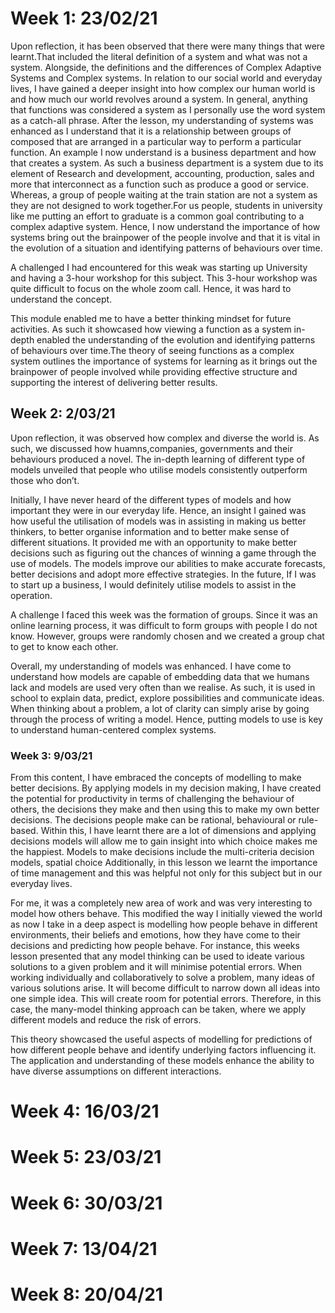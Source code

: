 # Week 1: 23/02/21 
Upon reflection, it has been observed that there were many things that were learnt.That included the literal definition of a system and what was not a system. Alongside, the definitions and the differences of Complex Adaptive Systems and Complex systems. In relation to our social world and everyday lives, I have gained a deeper insight into how complex our human world is and how much our world revolves around a system. In general, anything that functions was considered a system as I personally use the word system as a catch-all phrase. After the lesson, my understanding of systems was enhanced as I understand that it is a relationship between groups of composed that are arranged in a particular way to perform a particular function. An example I now understand is a business department and how that creates a system. As such a business department is a system due to its element of Research and development, accounting, production, sales and more that interconnect as a function such as produce a good or service. Whereas, a group of people waiting at the train station are not a system as they are not designed to work together.For us people, students in university like me putting an effort to graduate is a common goal contributing to a complex adaptive system. Hence, I now understand the importance of how systems bring out the brainpower of the people involve and that it is vital in the evolution of a situation and identifying patterns of behaviours over time. 

A challenged I had encountered for this weak was starting up University and having a 3-hour workshop for this subject. This 3-hour workshop was quite difficult to focus on the whole zoom call. Hence, it was hard to understand the concept. 

This module enabled me to have a better thinking mindset for future activities. As such it showcased how viewing a function as a system in-depth enabled the understanding of the evolution and identifying patterns of behaviours over time.The theory of seeing functions as a complex system outlines the importance of systems for learning as it brings out the brainpower of people involved while providing effective structure and supporting the interest of delivering better results. 

## Week 2: 2/03/21 
Upon reflection, it was observed how complex and diverse the world is. As such, we discussed how huamns,companies, governments and their behaviours produced a novel. The in-depth learning of different type of models unveiled that people who utilise models consistently outperform those who don’t. 

Initially, I have never heard of the different types of models and how important they were in our everyday life. Hence, an insight I gained was how useful the utilisation of models was in assisting in making us better thinkers, to better organise information and to better make sense of different situations. It provided me with an opportunity to make better decisions such as figuring out the chances of winning a game through the use of models. The models improve our abilities to make accurate forecasts, better decisions and adopt more effective strategies. In the future, If I was to start up a business, I would definitely utilise models to assist in the operation. 

A challenge I faced this week was the formation of groups. Since it was an online learning process, it was difficult to form groups with people I do not know. However, groups were randomly chosen and we created a group chat to get to know each other. 

Overall, my understanding of models was enhanced. I have come to understand how models are capable of embedding data that we humans lack and models are used very often than we realise.  As such, it is used in school to explain data, predict, explore possibilities and communicate ideas. When thinking about a problem, a lot of clarity can simply arise by going through the process of writing a model. Hence, putting models to use is key to understand human-centered complex systems. 

### Week 3: 9/03/21
From this content, I have embraced the concepts of modelling to make better decisions. By applying models in my decision making, I have created the potential for productivity in terms of challenging the behaviour of others, the decisions they make and then using this to make my own better decisions. The decisions people make can be rational, behavioural or rule-based. Within this, I have learnt there are a lot of dimensions and applying decisions models will allow me to gain insight into which choice makes me the happiest. Models to make decisions include the multi-criteria decision models, spatial choice Additionally, in this lesson we learnt the importance of time management and this was helpful not only for this subject but in our everyday lives.

For me, it was a completely new area of work and was very interesting to model how others behave. This modified the way I initially viewed the world as now I take in a deep aspect is modelling how people behave in different environments, their beliefs and emotions, how they have come to their decisions and predicting how people behave. For instance, this weeks lesson presented that any model thinking can be used to ideate various solutions to a given problem and it will minimise potential errors. When working individually and collaboratively to solve a problem, many ideas of various solutions arise. It will become difficult to narrow down all ideas into one simple idea. This will create room for potential errors.  Therefore, in this case, the many-model thinking approach can be taken, where we apply different models and reduce the risk of errors.

This theory showcased the useful aspects of modelling for predictions of how different people behave and identify underlying factors influencing it. The application and understanding of these models enhance the ability to have diverse assumptions on different interactions.


# Week 4: 16/03/21

# Week 5: 23/03/21 

# Week 6: 30/03/21

# Week 7: 13/04/21

# Week 8: 20/04/21


